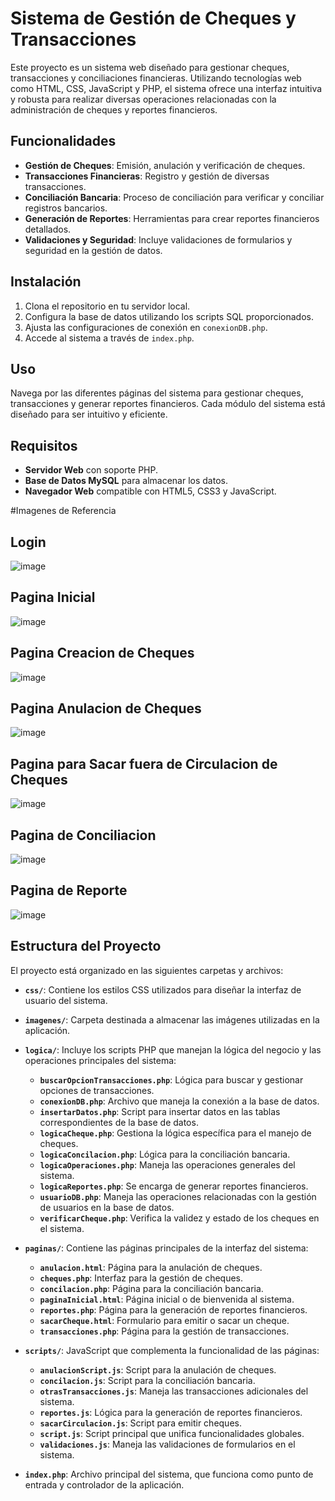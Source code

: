 # Sistema de Gestión de Cheques y Transacciones

Este proyecto es un sistema web diseñado para gestionar cheques, transacciones y conciliaciones financieras. Utilizando tecnologías web como HTML, CSS, JavaScript y PHP, el sistema ofrece una interfaz intuitiva y robusta para realizar diversas operaciones relacionadas con la administración de cheques y reportes financieros.

## Funcionalidades

- **Gestión de Cheques**: Emisión, anulación y verificación de cheques.
- **Transacciones Financieras**: Registro y gestión de diversas transacciones.
- **Conciliación Bancaria**: Proceso de conciliación para verificar y conciliar registros bancarios.
- **Generación de Reportes**: Herramientas para crear reportes financieros detallados.
- **Validaciones y Seguridad**: Incluye validaciones de formularios y seguridad en la gestión de datos.

## Instalación

1. Clona el repositorio en tu servidor local.
2. Configura la base de datos utilizando los scripts SQL proporcionados.
3. Ajusta las configuraciones de conexión en `conexionDB.php`.
4. Accede al sistema a través de `index.php`.

## Uso

Navega por las diferentes páginas del sistema para gestionar cheques, transacciones y generar reportes financieros. Cada módulo del sistema está diseñado para ser intuitivo y eficiente.

## Requisitos

- **Servidor Web** con soporte PHP.
- **Base de Datos MySQL** para almacenar los datos.
- **Navegador Web** compatible con HTML5, CSS3 y JavaScript.


#Imagenes de Referencia 
## Login
![image](https://github.com/user-attachments/assets/702ddbd2-7041-4385-9858-849833f93876)
## Pagina Inicial
![image](https://github.com/user-attachments/assets/ca3762d9-2659-4cad-8039-3da9a5908d2c)
## Pagina Creacion de Cheques
![image](https://github.com/user-attachments/assets/54176c3d-17ba-4dc9-b64a-4067291778df)
## Pagina Anulacion de Cheques
![image](https://github.com/user-attachments/assets/d94c7141-c128-4589-b37c-d022835298b1)
## Pagina para Sacar fuera de Circulacion de Cheques
![image](https://github.com/user-attachments/assets/6f1986ce-ecdd-4589-b685-7f80597df60f)
## Pagina de Conciliacion
![image](https://github.com/user-attachments/assets/22e021ec-825c-43d9-8861-0787fe93a93d)
## Pagina de Reporte
![image](https://github.com/user-attachments/assets/d8b2d33d-a308-4f66-8357-c0b959f529f4)






## Estructura del Proyecto

El proyecto está organizado en las siguientes carpetas y archivos:

- **`css/`**: Contiene los estilos CSS utilizados para diseñar la interfaz de usuario del sistema.
- **`imagenes/`**: Carpeta destinada a almacenar las imágenes utilizadas en la aplicación.
- **`logica/`**: Incluye los scripts PHP que manejan la lógica del negocio y las operaciones principales del sistema:
  - **`buscarOpcionTransacciones.php`**: Lógica para buscar y gestionar opciones de transacciones.
  - **`conexionDB.php`**: Archivo que maneja la conexión a la base de datos.
  - **`insertarDatos.php`**: Script para insertar datos en las tablas correspondientes de la base de datos.
  - **`logicaCheque.php`**: Gestiona la lógica específica para el manejo de cheques.
  - **`logicaConcilacion.php`**: Lógica para la conciliación bancaria.
  - **`logicaOperaciones.php`**: Maneja las operaciones generales del sistema.
  - **`logicaReportes.php`**: Se encarga de generar reportes financieros.
  - **`usuarioDB.php`**: Maneja las operaciones relacionadas con la gestión de usuarios en la base de datos.
  - **`verificarCheque.php`**: Verifica la validez y estado de los cheques en el sistema.

- **`paginas/`**: Contiene las páginas principales de la interfaz del sistema:
  - **`anulacion.html`**: Página para la anulación de cheques.
  - **`cheques.php`**: Interfaz para la gestión de cheques.
  - **`concilacion.php`**: Página para la conciliación bancaria.
  - **`paginaInicial.html`**: Página inicial o de bienvenida al sistema.
  - **`reportes.php`**: Página para la generación de reportes financieros.
  - **`sacarCheque.html`**: Formulario para emitir o sacar un cheque.
  - **`transacciones.php`**: Página para la gestión de transacciones.

- **`scripts/`**: JavaScript que complementa la funcionalidad de las páginas:
  - **`anulacionScript.js`**: Script para la anulación de cheques.
  - **`concilacion.js`**: Script para la conciliación bancaria.
  - **`otrasTransacciones.js`**: Maneja las transacciones adicionales del sistema.
  - **`reportes.js`**: Lógica para la generación de reportes financieros.
  - **`sacarCirculacion.js`**: Script para emitir cheques.
  - **`script.js`**: Script principal que unifica funcionalidades globales.
  - **`validaciones.js`**: Maneja las validaciones de formularios en el sistema.

- **`index.php`**: Archivo principal del sistema, que funciona como punto de entrada y controlador de la aplicación.


